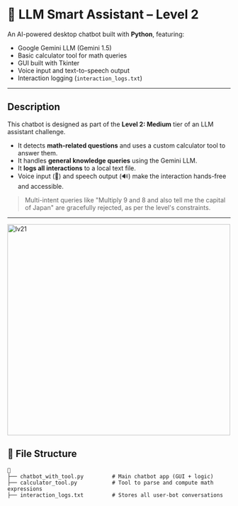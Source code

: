 # 🤖 LLM Smart Assistant – Level 2

An AI-powered desktop chatbot built with **Python**, featuring:

-  Google Gemini LLM (Gemini 1.5)
-  Basic calculator tool for math queries
-  GUI built with Tkinter
-  Voice input and text-to-speech output
-  Interaction logging (`interaction_logs.txt`)

---

##  Description

This chatbot is designed as part of the **Level 2: Medium** tier of an LLM assistant challenge.

- It detects **math-related questions** and uses a custom calculator tool to answer them.
- It handles **general knowledge queries** using the Gemini LLM.
- It **logs all interactions** to a local text file.
- Voice input (🎤) and speech output (🔊) make the interaction hands-free and accessible.

>  Multi-intent queries like "Multiply 9 and 8 and also tell me the capital of Japan" are gracefully rejected, as per the level's constraints.

---


<img width="503" height="476" alt="lv21" src="https://github.com/user-attachments/assets/26db5694-a638-4cfe-a0f2-87fd316d8fd4" />




## 📂 File Structure

```plaintext
📁 
├── chatbot_with_tool.py         # Main chatbot app (GUI + logic)
├── calculator_tool.py           # Tool to parse and compute math expressions
├── interaction_logs.txt         # Stores all user-bot conversations
